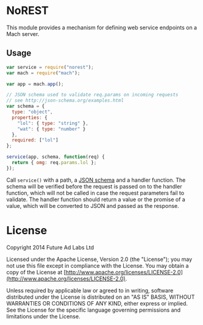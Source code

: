 NoREST
======

This module provides a mechanism for defining web service endpoints on
a Mach server.

## Usage

```js
var service = require("norest");
var mach = require("mach");

var app = mach.app();

// JSON schema used to validate req.params on incoming requests
// see http://json-schema.org/examples.html
var schema = {
  type: "object",
  properties: {
    "lol": { type: "string" },
    "wat": { type: "number" }
  },
  required: ["lol"]
};

service(app, schema, function(req) {
  return { omg: req.params.lol };
});
```

Call `service()` with a path, a
[JSON schema](http://json-schema.org/examples.html) and a handler
function. The schema will be verified before the request is passed on
to the handler function, which will not be called in case the request
parameters fail to validate. The handler function should return a
value or the promise of a value, which will be converted to JSON and
passed as the response.

# License

Copyright 2014 Future Ad Labs Ltd

Licensed under the Apache License, Version 2.0 (the "License"); you
may not use this file except in compliance with the License. You may
obtain a copy of the License at
[http://www.apache.org/licenses/LICENSE-2.0](http://www.apache.org/licenses/LICENSE-2.0).

Unless required by applicable law or agreed to in writing, software
distributed under the License is distributed on an "AS IS" BASIS,
WITHOUT WARRANTIES OR CONDITIONS OF ANY KIND, either express or
implied. See the License for the specific language governing
permissions and limitations under the License.
